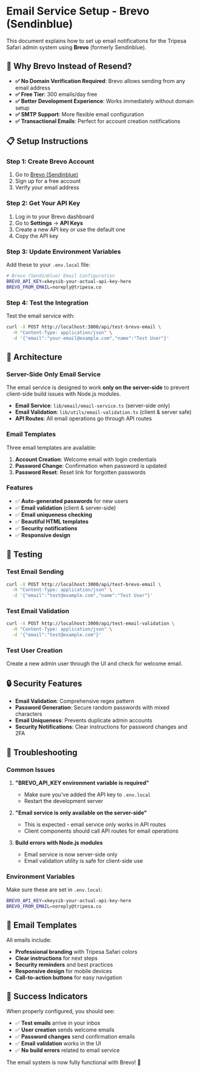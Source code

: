 # Email Service Setup - Brevo (Sendinblue)

This document explains how to set up email notifications for the Tripesa Safari admin system using **Brevo** (formerly Sendinblue).

## 🎯 **Why Brevo Instead of Resend?**

- **✅ No Domain Verification Required**: Brevo allows sending from any email address
- **✅ Free Tier**: 300 emails/day free
- **✅ Better Development Experience**: Works immediately without domain setup
- **✅ SMTP Support**: More flexible email configuration
- **✅ Transactional Emails**: Perfect for account creation notifications

## 📋 **Setup Instructions**

### **Step 1: Create Brevo Account**

1. Go to [Brevo (Sendinblue)](https://www.brevo.com/)
2. Sign up for a free account
3. Verify your email address

### **Step 2: Get Your API Key**

1. Log in to your Brevo dashboard
2. Go to **Settings** → **API Keys**
3. Create a new API key or use the default one
4. Copy the API key

### **Step 3: Update Environment Variables**

Add these to your `.env.local` file:

```bash
# Brevo (Sendinblue) Email Configuration
BREVO_API_KEY=xkeysib-your-actual-api-key-here
BREVO_FROM_EMAIL=noreply@tripesa.co
```

### **Step 4: Test the Integration**

Test the email service with:

```bash
curl -X POST http://localhost:3000/api/test-brevo-email \
  -H "Content-Type: application/json" \
  -d '{"email":"your-email@example.com","name":"Test User"}'
```

## 🔧 **Architecture**

### **Server-Side Only Email Service**

The email service is designed to work **only on the server-side** to prevent client-side build issues with Node.js modules.

- **Email Service**: `lib/email/email-service.ts` (server-side only)
- **Email Validation**: `lib/utils/email-validation.ts` (client & server safe)
- **API Routes**: All email operations go through API routes

### **Email Templates**

Three email templates are available:

1. **Account Creation**: Welcome email with login credentials
2. **Password Change**: Confirmation when password is updated
3. **Password Reset**: Reset link for forgotten passwords

### **Features**

- ✅ **Auto-generated passwords** for new users
- ✅ **Email validation** (client & server-side)
- ✅ **Email uniqueness checking**
- ✅ **Beautiful HTML templates**
- ✅ **Security notifications**
- ✅ **Responsive design**

## 🧪 **Testing**

### **Test Email Sending**

```bash
curl -X POST http://localhost:3000/api/test-brevo-email \
  -H "Content-Type: application/json" \
  -d '{"email":"test@example.com","name":"Test User"}'
```

### **Test Email Validation**

```bash
curl -X POST http://localhost:3000/api/test-email-validation \
  -H "Content-Type: application/json" \
  -d '{"email":"test@example.com"}'
```

### **Test User Creation**

Create a new admin user through the UI and check for welcome email.

## 🔒 **Security Features**

- **Email Validation**: Comprehensive regex pattern
- **Password Generation**: Secure random passwords with mixed characters
- **Email Uniqueness**: Prevents duplicate admin accounts
- **Security Notifications**: Clear instructions for password changes and 2FA

## 🚨 **Troubleshooting**

### **Common Issues**

1. **"BREVO_API_KEY environment variable is required"**

   - Make sure you've added the API key to `.env.local`
   - Restart the development server

2. **"Email service is only available on the server-side"**

   - This is expected - email service only works in API routes
   - Client components should call API routes for email operations

3. **Build errors with Node.js modules**
   - Email service is now server-side only
   - Email validation utility is safe for client-side use

### **Environment Variables**

Make sure these are set in `.env.local`:

```bash
BREVO_API_KEY=xkeysib-your-actual-api-key-here
BREVO_FROM_EMAIL=noreply@tripesa.co
```

## 📧 **Email Templates**

All emails include:

- **Professional branding** with Tripesa Safari colors
- **Clear instructions** for next steps
- **Security reminders** and best practices
- **Responsive design** for mobile devices
- **Call-to-action buttons** for easy navigation

## 🎉 **Success Indicators**

When properly configured, you should see:

- ✅ **Test emails** arrive in your inbox
- ✅ **User creation** sends welcome emails
- ✅ **Password changes** send confirmation emails
- ✅ **Email validation** works in the UI
- ✅ **No build errors** related to email service

The email system is now fully functional with Brevo! 🚀
